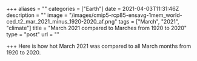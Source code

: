 +++
aliases = ""
categories = ["Earth"]
date = 2021-04-03T11:31:46Z
description = ""
image = "/images/cmip5-rcp85-ensavg-1mem_world-ced_t2_mar_2021_minus_1920-2020_af.png"
tags = ["March", "2021", "climate"]
title = "March 2021 compared to Marches from 1920 to 2020"
type = "post"
url = ""

+++
Here is how hot March 2021 was compared to all March months from 1920 to 2020.